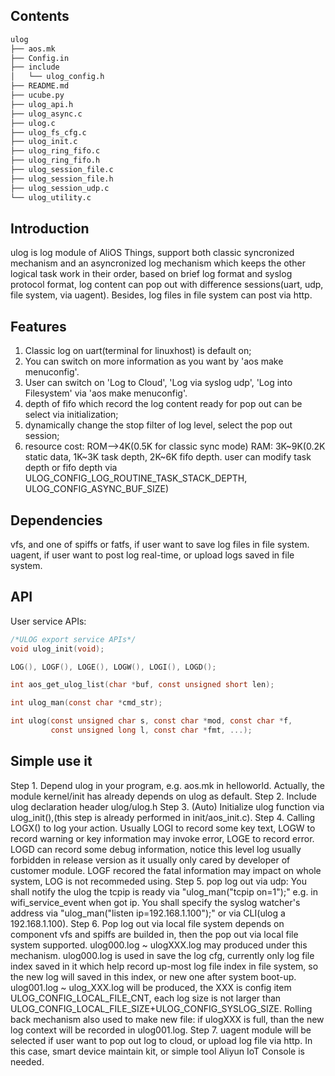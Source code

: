 ## Contents

```sh
ulog
├── aos.mk
├── Config.in
├── include
│   └── ulog_config.h
├── README.md
├── ucube.py
├── ulog_api.h
├── ulog_async.c
├── ulog.c
├── ulog_fs_cfg.c
├── ulog_init.c
├── ulog_ring_fifo.c
├── ulog_ring_fifo.h
├── ulog_session_file.c
├── ulog_session_file.h
├── ulog_session_udp.c
└── ulog_utility.c
```

## Introduction

ulog is log module of AliOS Things, support both classic syncronized mechanism and an asyncronized log mechanism which keeps the other logical task work in their order, based on brief log format and syslog protocol format, log content can pop out with difference sessions(uart, udp, file system, via uagent). Besides, log files in file system can post via http.

## Features

1. Classic log on uart(terminal for linuxhost) is default on;
2. You can switch on more information as you want by 'aos make menuconfig'.
3. User can switch on 'Log to Cloud', 'Log via syslog udp', 'Log into Filesystem' via 'aos make menuconfig'.
4. depth of fifo which record the log content ready for pop out can be select via initialization;
5. dynamically change the stop filter of log level, select the pop out session;
6. resource cost: ROM-->4K(0.5K for classic sync mode) RAM: 3K~9K(0.2K static data, 1K~3K task depth, 2K~6K fifo depth.
   user can modify task depth or fifo depth via ULOG_CONFIG_LOG_ROUTINE_TASK_STACK_DEPTH, ULOG_CONFIG_ASYNC_BUF_SIZE)

## Dependencies

vfs, and one of spiffs or fatfs, if user want to save log files in file system.
uagent, if user want to post log real-time, or upload logs saved in file system.

## API

User service APIs:

```c
/*ULOG export service APIs*/
void ulog_init(void);

LOG(), LOGF(), LOGE(), LOGW(), LOGI(), LOGD();

int aos_get_ulog_list(char *buf, const unsigned short len);

int ulog_man(const char *cmd_str);

int ulog(const unsigned char s, const char *mod, const char *f,
         const unsigned long l, const char *fmt, ...);

```

## Simple use it
Step 1. Depend ulog in your program, e.g. aos.mk in helloworld. Actually, the module kernel/init has already depends on ulog as default.
Step 2. Include ulog declaration header ulog/ulog.h
Step 3. (Auto) Initialize ulog function via ulog_init(),(this step is already performed in init/aos_init.c).
Step 4. Calling LOGX() to log your action. Usually LOGI to record some key text, LOGW to record warning or key information may invoke error, LOGE to record error. LOGD can record some debug information, notice this level log usually forbidden in release version as it usually only cared by developer of customer module. LOGF recored the fatal information may impact on whole system, LOG is not recommeded using.
Step 5. pop log out via udp: You shall notify the ulog the tcpip is ready via "ulog_man("tcpip on=1");" e.g. in wifi_service_event when got ip. You shall specify the syslog watcher's address via "ulog_man("listen ip=192.168.1.100");" or via CLI(ulog a 192.168.1.100).
Step 6. Pop log out via local file system depends on component vfs and spiffs are builded in, then the pop out via local file system supported. ulog000.log ~ ulogXXX.log may produced under this mechanism.
ulog000.log is used in save the log cfg, currently only log file index saved in it which help record up-most log file index in file system, so the new log will saved in this index, or new one after system boot-up.
ulog001.log ~ ulog_XXX.log will be produced, the XXX is config item ULOG_CONFIG_LOCAL_FILE_CNT, each log size is not larger than ULOG_CONFIG_LOCAL_FILE_SIZE+ULOG_CONFIG_SYSLOG_SIZE.
Rolling back mechanism also used to make new file: if ulogXXX is full, than the new log context will be recorded in ulog001.log.
Step 7. uagent module will be selected if user want to pop out log to cloud, or upload log file via http. In this case, smart device maintain kit, or simple tool Aliyun IoT Console is needed.
